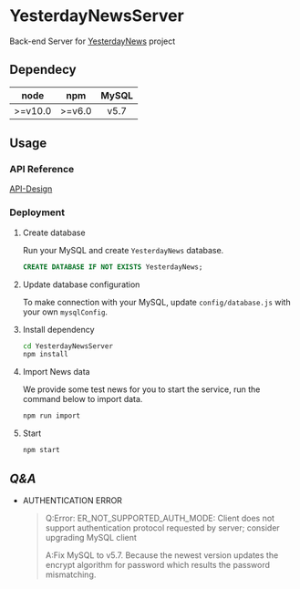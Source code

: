 # YesterdayNewsServer

Back-end Server for [YesterdayNews](https://github.com/CookiesChen/YesterdayNews) project

## Dependecy

|node|npm|MySQL|
|:--:|:-:|:---:|
|>=v10.0|>=v6.0|v5.7|

## Usage

### API Reference

[API-Design](./docs/API-Design.md)

### Deployment

1. Create database

    Run your MySQL and create `YesterdayNews` database.

    ```sql
    CREATE DATABASE IF NOT EXISTS YesterdayNews;
    ```

1. Update database configuration

    To make connection with your MySQL, update `config/database.js` with your own `mysqlConfig`.

1. Install dependency

    ```bash
    cd YesterdayNewsServer
    npm install
    ```

1. Import News data

    We provide some test news for you to start the service, run the command below to import data.

    ```bash
    npm run import
    ```

1. Start

    ```bash
    npm start
    ```

## ***Q&A***

- AUTHENTICATION ERROR
    > Q:Error: ER_NOT_SUPPORTED_AUTH_MODE: Client does not support authentication protocol requested by server; consider upgrading MySQL client
    >
    > A:Fix MySQL to v5.7. Because the newest version updates the encrypt algorithm for password which results the password mismatching.

